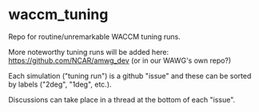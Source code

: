 # waccm_tuning

Repo for routine/unremarkable WACCM tuning runs. 

More noteworthy tuning runs will be added here: https://github.com/NCAR/amwg_dev (or in our WAWG's own repo?)

Each simulation ("tuning run") is a github "issue" and these can be sorted by labels ("2deg", "1deg", etc.).

Discussions can take place in a thread at the bottom of each "issue".

